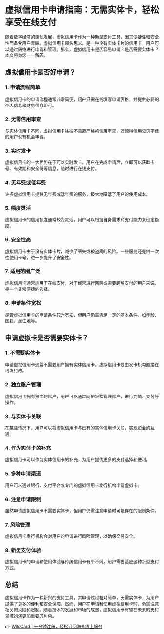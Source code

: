 # 虚拟信用卡申请指南：无需实体卡，轻松享受在线支付

随着数字经济的蓬勃发展，虚拟信用卡作为一种新型支付工具，因其便捷性和安全性而备受用户青睐。虚拟信用卡顾名思义，是一种没有实体卡片的信用卡，用户可以通过网络进行申请和管理。那么，虚拟信用卡是否容易申请？是否需要实体卡？本文将为您一一解答。

## 虚拟信用卡是否好申请？

### 1. 申请流程简单

虚拟信用卡的申请流程通常非常简便，用户只需在线填写申请表格，并提供必要的个人信息和财务信息即可。

### 2. 无需信用审查

与实体信用卡不同，虚拟信用卡往往不需要严格的信用审查，这使得信用记录不佳的用户也有机会申请。

### 3. 实时发卡

虚拟信用卡的一大优势在于可以实时发卡。用户在完成申请后，立即可以获取卡号、有效期和安全码等信息，随时进行在线支付。

### 4. 无年费或低年费

许多虚拟信用卡提供无年费或低年费的服务，极大地降低了用户的使用成本。

### 5. 额度灵活

虚拟信用卡的信用额度通常较为灵活，用户可以根据自身需求和支付能力来设定额度。

### 6. 安全性高

虚拟信用卡由于没有实体卡片，减少了丢失或被盗刷的风险。一些服务还提供一次性使用卡号，进一步提升了安全性。

### 7. 适用范围广泛

虚拟信用卡通常适用于在线支付，对于经常进行网购或需要跨境支付的用户来说，是一个非常便捷的选择。

### 8. 申请条件宽松

尽管虚拟信用卡的申请条件较为宽松，但用户仍需满足一定的基本条件，如年龄、国籍、居住地等。

## 申请虚拟卡是否需要实体卡？

### 1. 不需要实体卡

申请虚拟信用卡通常不需要用户拥有实体信用卡。虚拟信用卡是由发卡机构直接在线发行的。

### 2. 独立账户管理

虚拟信用卡拥有独立的账户，用户可以通过网络轻松管理账户，进行充值、支付等操作。

### 3. 与实体卡关联

在某些情况下，用户可以将虚拟信用卡与已有的实体信用卡关联，实现资金的互通。

### 4. 作为实体卡的补充

虚拟信用卡可以作为实体信用卡的补充，为用户提供更多的支付选择和便利。

### 5. 多种申请渠道

用户可以通过银行、支付平台或专门的虚拟信用卡发行机构申请虚拟卡。

### 6. 注意申请限制

虽然申请虚拟信用卡不需要实体卡，但用户仍需注意申请时可能存在的限制条件。

### 7. 风险管理

虚拟信用卡发行机构会对用户的申请进行风险管理，以确保交易安全。

### 8. 新型支付体验

虚拟信用卡的申请和使用体验与传统信用卡有所不同，用户需要适应这种新型支付方式。

## 总结

虚拟信用卡作为一种新兴的支付工具，其申请过程相对简单，无需实体卡，为用户提供了更多的便利和安全保障。然而，用户在申请和使用虚拟信用卡时，仍需注意相关的风险和限制。随着技术的发展和市场的成熟，虚拟信用卡有望在未来的支付领域扮演更加重要的角色。

👉 [WildCard | 一分钟注册，轻松订阅海外线上服务](https://bbtdd.com/WildCard)